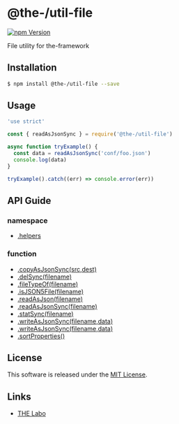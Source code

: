 @the-/util-file
==========

<!---
This file is generated by the-tmpl. Do not update manually.
--->

<!-- Badge Start -->
<a name="badges"></a>

[![npm Version][bd_npm_shield_url]][bd_npm_url]

[bd_repo_url]: https://github.com/the-labo/the
[bd_travis_url]: http://travis-ci.org/the-labo/the
[bd_travis_shield_url]: http://img.shields.io/travis/the-labo/the.svg?style=flat
[bd_travis_com_url]: http://travis-ci.com/the-labo/the
[bd_travis_com_shield_url]: https://api.travis-ci.com/the-labo/the.svg?token=
[bd_license_url]: https://github.com/the-labo/the/blob/master/LICENSE
[bd_npm_url]: http://www.npmjs.org/package/@the-/util-file
[bd_npm_shield_url]: http://img.shields.io/npm/v/@the-/util-file.svg?style=flat
[bd_standard_url]: http://standardjs.com/
[bd_standard_shield_url]: https://img.shields.io/badge/code%20style-standard-brightgreen.svg

<!-- Badge End -->


<!-- Description Start -->
<a name="description"></a>

File utility for the-framework

<!-- Description End -->


<!-- Overview Start -->
<a name="overview"></a>



<!-- Overview End -->


<!-- Sections Start -->
<a name="sections"></a>

<!-- Section from "doc/readme/01.Installation.md.hbs" Start -->

<a name="section-doc-readme-01-installation-md"></a>

Installation
-----

```bash
$ npm install @the-/util-file --save
```


<!-- Section from "doc/readme/01.Installation.md.hbs" End -->

<!-- Section from "doc/readme/02.Usage.md.hbs" Start -->

<a name="section-doc-readme-02-usage-md"></a>

Usage
---------

```javascript
'use strict'

const { readAsJsonSync } = require('@the-/util-file')

async function tryExample() {
  const data = readAsJsonSync('conf/foo.json')
  console.log(data)
}

tryExample().catch((err) => console.error(err))

```


<!-- Section from "doc/readme/02.Usage.md.hbs" End -->


<!-- Sections Start -->

<a name="api"></a>

## API Guide

### namespace
- [.helpers](./doc/api/api.md#module_@the-/file.helpers)
### function
- [.copyAsJsonSync(src,dest)](./doc/api/api.md#module_@the-/util-file.copyAsJsonSync)
- [.delSync(filename)](./doc/api/api.md#module.module_@the-/util-file.delSync)
- [.fileTypeOf(filename)](./doc/api/api.md#module_@the-/util-file.fileTypeOf)
- [.isJSON5File(filename)](./doc/api/api.md#module_@the-/util-file.isJSON5File)
- [.readAsJson(filename)](./doc/api/api.md#module_@the-/util-file.readAsJson)
- [.readAsJsonSync(filename)](./doc/api/api.md#module_@the-/util-file.readAsJsonSync)
- [.statSync(filename)](./doc/api/api.md#module_@the-/util-file.statSync)
- [.writeAsJsonSync(filename,data)](./doc/api/api.md#module_@the-/util-file.writeAsJsonSync)
- [.writeAsJsonSync(filename,data)](./doc/api/api.md#module_@the-/util-file.writeAsJsonSync)
- [.sortProperties()](./doc/api/api.md#module_@the-/util-file.helpers.sortProperties)

<!-- LICENSE Start -->
<a name="license"></a>

License
-------
This software is released under the [MIT License](https://github.com/the-labo/the/blob/master/LICENSE).

<!-- LICENSE End -->


<!-- Links Start -->
<a name="links"></a>

Links
------

+ [THE Labo][the_labo_url]

[the_labo_url]: https://github.com/the-labo

<!-- Links End -->

